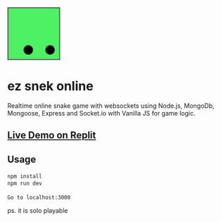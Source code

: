 <img src="https://github.com/suntoes/ez-snek-game/blob/master/resources/logo.png" alt="snek logo" width="120"/>


# ez snek online 
Realtime online snake game with websockets using Node.js, MongoDb, Mongoose, Express and Socket.io with Vanilla JS for game logic.

## <a href="https://ez-snek-online.suntoes.repl.co/">Live Demo on Replit</a>

## Usage
```
npm install
npm run dev

Go to localhost:3000
```

ps. it is solo playable
